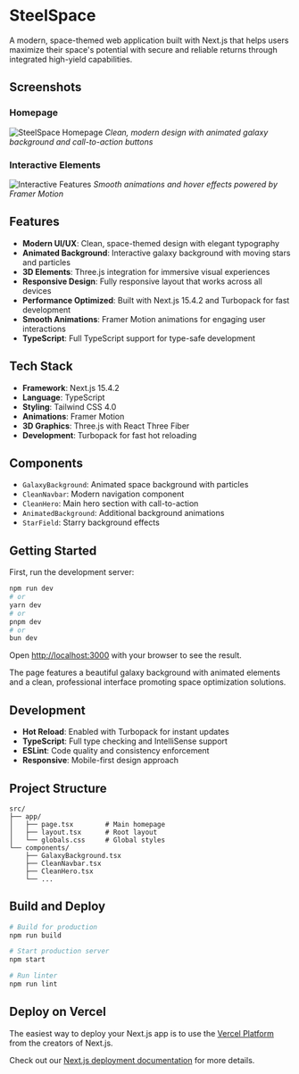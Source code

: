 # SteelSpace

A modern, space-themed web application built with Next.js that helps users maximize their space's potential with secure and reliable returns through integrated high-yield capabilities.

## Screenshots

### Homepage
![SteelSpace Homepage](./screenshots/homepage.png)
*Clean, modern design with animated galaxy background and call-to-action buttons*

### Interactive Elements
![Interactive Features](./screenshots/interactive.png)
*Smooth animations and hover effects powered by Framer Motion*

## Features

- **Modern UI/UX**: Clean, space-themed design with elegant typography
- **Animated Background**: Interactive galaxy background with moving stars and particles
- **3D Elements**: Three.js integration for immersive visual experiences
- **Responsive Design**: Fully responsive layout that works across all devices
- **Performance Optimized**: Built with Next.js 15.4.2 and Turbopack for fast development
- **Smooth Animations**: Framer Motion animations for engaging user interactions
- **TypeScript**: Full TypeScript support for type-safe development

## Tech Stack

- **Framework**: Next.js 15.4.2
- **Language**: TypeScript
- **Styling**: Tailwind CSS 4.0
- **Animations**: Framer Motion
- **3D Graphics**: Three.js with React Three Fiber
- **Development**: Turbopack for fast hot reloading

## Components

- `GalaxyBackground`: Animated space background with particles
- `CleanNavbar`: Modern navigation component
- `CleanHero`: Main hero section with call-to-action
- `AnimatedBackground`: Additional background animations
- `StarField`: Starry background effects

## Getting Started

First, run the development server:

```bash
npm run dev
# or
yarn dev
# or
pnpm dev
# or
bun dev
```

Open [http://localhost:3000](http://localhost:3000) with your browser to see the result.

The page features a beautiful galaxy background with animated elements and a clean, professional interface promoting space optimization solutions.

## Development

- **Hot Reload**: Enabled with Turbopack for instant updates
- **TypeScript**: Full type checking and IntelliSense support
- **ESLint**: Code quality and consistency enforcement
- **Responsive**: Mobile-first design approach

## Project Structure

```
src/
├── app/
│   ├── page.tsx        # Main homepage
│   ├── layout.tsx      # Root layout
│   └── globals.css     # Global styles
└── components/
    ├── GalaxyBackground.tsx
    ├── CleanNavbar.tsx
    ├── CleanHero.tsx
    └── ...
```

## Build and Deploy

```bash
# Build for production
npm run build

# Start production server
npm start

# Run linter
npm run lint
```

## Deploy on Vercel

The easiest way to deploy your Next.js app is to use the [Vercel Platform](https://vercel.com/new?utm_medium=default-template&filter=next.js&utm_source=create-next-app&utm_campaign=create-next-app-readme) from the creators of Next.js.

Check out our [Next.js deployment documentation](https://nextjs.org/docs/app/building-your-application/deploying) for more details.
